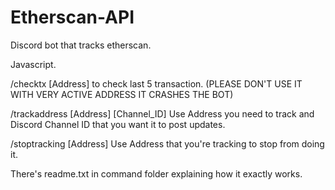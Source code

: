 # Etherscan-API
Discord bot that tracks etherscan.

Javascript.

/checktx [Address] to check last 5 transaction. (PLEASE DON'T USE IT WITH VERY ACTIVE ADDRESS IT CRASHES THE BOT)


/trackaddress [Address] [Channel_ID] Use Address you need to track and Discord Channel ID that you want it to post updates.


/stoptracking [Address] Use Address that you're tracking to stop from doing it.

There's readme.txt in command folder explaining how it exactly works.
